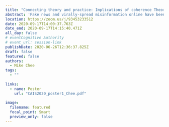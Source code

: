 ```yaml
---
title: "Connecting theory and practice: Implications of coherence Theory in the fight against fake news"
abstract: 'Fake news and virally-spread misinformation online have been identified as an increasingly pressing concern, one which LIS professionals may have a role in combatting. The insidious nature of this phenomenon is such, however, that correcting wrong information after the fact is insufficient to alter previously held incorrect beliefs. This work uses the Coherence Theory of truth to frame a conceptualization of how fake news creates “truth” for people on the basis of “influential people”. Accepting this theory requires that for LIS professionals to combat this phenomenon, the myth of neutrality must be abandoned and the LIS-approved “truth” amplified.'
location: https://zoom.us/j/93453233512
date: 2020-09-17T14:00:37.763Z
date_end: 2020-09-17T14:15:40.471Z
all_day: false
# eventCognitive Authority
# event_url: session-link
publishDate: 2020-06-26T12:36:37.825Z
draft: false
featured: false
authors:
  - Mike Chee
tags:
  - ""
  
links:
  - name: Poster
    url: "CAIS2020_poster1_Chee.pdf"
  
image:
  filename: featured
  focal_point: Smart
  preview_only: false
---
```

